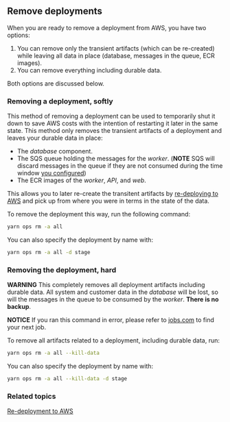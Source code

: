 ## Remove deployments

When you are ready to remove a deployment from AWS, you have two options:

1. You can remove only the transient artifacts (which can be re-created) while leaving all data in place (database, messages in the queue, ECR images).
1. You can remove everything including durable data.

Both options are discussed below.

### Removing a deployment, softly

This method of removing a deployment can be used to temporarily shut it down to save AWS costs with the intention of restarting it later in the same state. This method only removes the transient artifacts of a deployment and leaves your durable data in place:

- The _database_ component.
- The SQS queue holding the messages for the _worker_. (**NOTE** SQS will discard messages in the queue if they are not consumed during the time window [you configured](./manage-scalability.md))
- The ECR images of the _worker_, _API_, and _web_.

This allows you to later re-create the transitent artifacts by [re-deploying to AWS](../tutorials/re-deploying-to-aws.md) and pick up from where you were in terms in the state of the data.

To remove the deployment this way, run the following command:

```bash
yarn ops rm -a all
```

You can also specify the deployment by name with:

```bash
yarn ops rm -a all -d stage
```

### Removing the deployment, hard

**WARNING** This completely removes all deployment artifacts including durable data. All system and customer data in the _database_ will be lost, so will the messages in the queue to be consumed by the _worker_. **There is no backup**.

**NOTICE** If you ran this command in error, please refer to [jobs.com](https://www.jobs.com/) to find your next job.

To remove all artifacts related to a deployment, including durable data, run:

```bash
yarn ops rm -a all --kill-data
```

You can also specify the deployment by name with:

```bash
yarn ops rm -a all --kill-data -d stage
```

### Related topics

[Re-deployment to AWS](../tutorials/re-deploying-to-aws.md)

